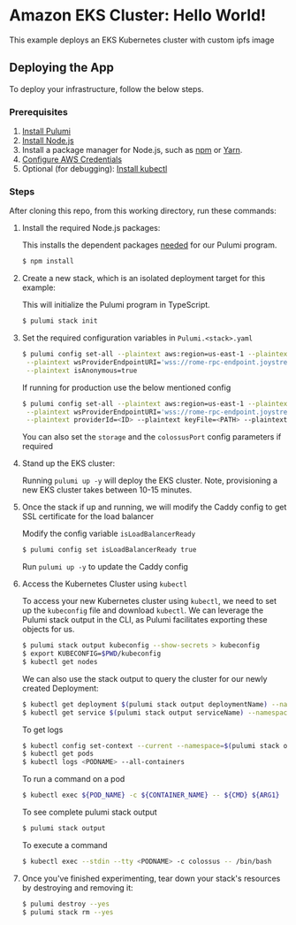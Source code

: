 # Amazon EKS Cluster: Hello World!

This example deploys an EKS Kubernetes cluster with custom ipfs image

## Deploying the App

To deploy your infrastructure, follow the below steps.

### Prerequisites

1. [Install Pulumi](https://www.pulumi.com/docs/get-started/install/)
1. [Install Node.js](https://nodejs.org/en/download/)
1. Install a package manager for Node.js, such as [npm](https://www.npmjs.com/get-npm) or [Yarn](https://yarnpkg.com/en/docs/install).
1. [Configure AWS Credentials](https://www.pulumi.com/docs/intro/cloud-providers/aws/setup/)
1. Optional (for debugging): [Install kubectl](https://kubernetes.io/docs/tasks/tools/)

### Steps

After cloning this repo, from this working directory, run these commands:

1. Install the required Node.js packages:

   This installs the dependent packages [needed](https://www.pulumi.com/docs/intro/concepts/how-pulumi-works/) for our Pulumi program.

   ```bash
   $ npm install
   ```

1. Create a new stack, which is an isolated deployment target for this example:

   This will initialize the Pulumi program in TypeScript.

   ```bash
   $ pulumi stack init
   ```

1. Set the required configuration variables in `Pulumi.<stack>.yaml`

   ```bash
   $ pulumi config set-all --plaintext aws:region=us-east-1 --plaintext aws:profile=joystream-user \
    --plaintext wsProviderEndpointURI='wss://rome-rpc-endpoint.joystream.org:9944/' \
    --plaintext isAnonymous=true
   ```

   If running for production use the below mentioned config

   ```bash
   $ pulumi config set-all --plaintext aws:region=us-east-1 --plaintext aws:profile=joystream-user \
    --plaintext wsProviderEndpointURI='wss://rome-rpc-endpoint.joystream.org:9944/' --plaintext isAnonymous=false \
    --plaintext providerId=<ID> --plaintext keyFile=<PATH> --plaintext publicURL=<DOMAIN> --secret passphrase=<PASSPHRASE>
   ```

   You can also set the `storage` and the `colossusPort` config parameters if required

1. Stand up the EKS cluster:

   Running `pulumi up -y` will deploy the EKS cluster. Note, provisioning a
   new EKS cluster takes between 10-15 minutes.

1. Once the stack if up and running, we will modify the Caddy config to get SSL certificate for the load balancer

   Modify the config variable `isLoadBalancerReady`

   ```bash
   $ pulumi config set isLoadBalancerReady true
   ```

   Run `pulumi up -y` to update the Caddy config

1. Access the Kubernetes Cluster using `kubectl`

   To access your new Kubernetes cluster using `kubectl`, we need to set up the
   `kubeconfig` file and download `kubectl`. We can leverage the Pulumi
   stack output in the CLI, as Pulumi facilitates exporting these objects for us.

   ```bash
   $ pulumi stack output kubeconfig --show-secrets > kubeconfig
   $ export KUBECONFIG=$PWD/kubeconfig
   $ kubectl get nodes
   ```

   We can also use the stack output to query the cluster for our newly created Deployment:

   ```bash
   $ kubectl get deployment $(pulumi stack output deploymentName) --namespace=$(pulumi stack output namespaceName)
   $ kubectl get service $(pulumi stack output serviceName) --namespace=$(pulumi stack output namespaceName)
   ```

   To get logs

   ```bash
   $ kubectl config set-context --current --namespace=$(pulumi stack output namespaceName)
   $ kubectl get pods
   $ kubectl logs <PODNAME> --all-containers
   ```

   To run a command on a pod

   ```bash
   $ kubectl exec ${POD_NAME} -c ${CONTAINER_NAME} -- ${CMD} ${ARG1}
   ```

   To see complete pulumi stack output

   ```bash
   $ pulumi stack output
   ```

   To execute a command

   ```bash
   $ kubectl exec --stdin --tty <PODNAME> -c colossus -- /bin/bash
   ```

1. Once you've finished experimenting, tear down your stack's resources by destroying and removing it:

   ```bash
   $ pulumi destroy --yes
   $ pulumi stack rm --yes
   ```

